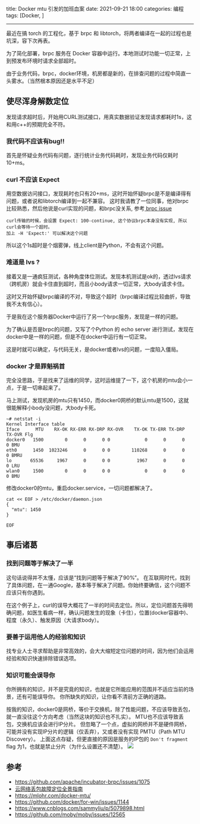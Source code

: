 title: Docker mtu 引发的加班血案
date: 2021-09-21 18:00
categories: 编程
tags: [Docker, ]

---

最近在搞 torch 的工程化，基于 brpc 和 libtorch，将两者编译在一起的过程也是坑深，容下次再表。

为了简化部署，brpc 服务在 Docker 容器中运行。本地测试时功能一切正常，上到预发布环境时请求全部超时。

由于业务代码，brpc，docker环境，机房都是新的，在排查问题的过程中简直一头雾水。（当然根本原因还是水平不足）
<!--more-->
## 使尽浑身解数定位
发现请求超时后，开始用CURL测试接口，用真实数据验证发现请求都耗时1s，这和用c++的预期完全不符。

### 我代码不应该有bug!!
首先是怀疑业务代码有问题，逐行统计业务代码耗时，发现业务代码仅耗时10+ms。

### curl 不应该 Expect
用空数据访问接口，发现耗时也只有20+ms，这时开始怀疑brpc是不是编译得有问题，或者说和libtorch编译到一起不兼容。
这时我请教了一位同事，他对brpc比较熟悉，然后他说是curl实现的问题，和brpc没关系, 参考[ brpc issue](https://github.com/apache/incubator-brpc/issues/1075)

```
curl传输的时候，会设置 Expect: 100-continue, 这个协议brpc本身没有实现, 所以curl会等待一个超时。
加上 -H 'Expect:' 可以解决这个问题
```

所以这个1s超时是个烟雾弹，线上client是Python，不会有这个问题。

### 难道是 lvs ?
接着又是一通疯狂测试，各种角度体位测试。发现本机测试是ok的，透过lvs请求（跨机房）就会卡住直到超时，而且小body请求一切正常，大body请求卡住。

这时又开始怀疑brpc编译的不对，导致这个超时（brpc编译过程比较曲折，导致我不太有信心）。

于是我在这个服务器Docker中运行了另一个brpc服务，发现是一样的问题。

为了确认是否是brpc的问题，又写了个Python 的 echo server 进行测试，发现在docker中是一样的问题，但是不在docker中运行有一切正常。

这是时就可以确定，与代码无关，是docker或者lvs的问题，一度陷入僵局。

### docker 才是罪魁祸首
完全没思路，于是找来了运维的同学，这时运维提了一下，这个机房的mtu会小一点，于是一切串起来了。

马上测试，发现机房的mtu只有1450，而docker0网桥的默认mtu是1500，这就很能解释小body没问题，大body卡死。

```
~# netstat -i
Kernel Interface table
Iface      MTU    RX-OK RX-ERR RX-DRP RX-OVR    TX-OK TX-ERR TX-DRP TX-OVR Flg
docker0   1500        0      0      0 0             0      0      0      0 BMU
eth0      1450  1023246      0      0 0        110268      0      0      0 BMRU
lo       65536     1967      0      0 0          1967      0      0      0 LRU
wlan0     1500        0      0      0 0             0      0      0      0 BMU
```

修改docker0的mtu，重启docker.service，一切问题都解决了。

```
cat << EOF > /etc/docker/daemon.json
{
  "mtu": 1450
}

EOF
```

## 事后诸葛
### 找到问题等于解决了一半
这句话说得并不太懂，应该是“找到问题等于解决了90%”。
在互联网时代，找到了具体问题，在一通Google，基本等于解决了问题。你始终要确信，这个问题不应该只有你遇到。

在这个例子上，curl的误导大概花了一半的时间去定位。所以，定位问题首先得明确问题，如医生看病一样，确认问题发生的现象（卡住），位置(docker容器中)、程度（永久）、触发原因（大请求body）。

### 要善于运用他人的经验和知识
找专业人士寻求帮助是非常高效的，会大大缩短定位问题的时间，因为他们会运用经验和知识快速排除错误选项。

### 知识可能会误导你
你所拥有的知识，并不是究竟的知识，也就是它所能应用的范围并不适应当前的场景，还有可能误导你。
你所缺失的知识，让你看不清前方正确的道路。

按我的知识，docker0是网桥，等价于交换机，除了性能问题，不应该导致丢包，就一直没往这个方向考虑（当然这块的知识也不扎实）。
MTU也不应该导致丢包，交换机应该会进行IP分片。
但忽略了一个点，虚拟的网桥并不是硬件网桥，可能并没有实现IP分片的逻辑（仅丢弃），又或者没有实现 PMTU（Path MTU Discovery）。
上面这点存疑，但更直接的原因是服务的IP包的 `Don't fragment` flag 为1，也就是禁止分片（为什么设置还不清楚）。
![](https://image.ponder.work/mweb/2022-07-11-16575342644060.jpg)


## 参考
- https://github.com/apache/incubator-brpc/issues/1075
- [云网络丢包故障定位全景指南](https://mp.weixin.qq.com/s/-Q1AkxUr9xzGKwUMV-FQhQ)
- https://mlohr.com/docker-mtu/
- https://github.com/docker/for-win/issues/1144
- https://www.cnblogs.com/sammyliu/p/5079898.html
- https://github.com/moby/moby/issues/12565
